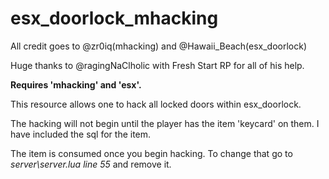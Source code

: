 # esx_doorlock_mhacking


All credit goes to @zr0iq(mhacking) and @Hawaii_Beach(esx_doorlock)

Huge thanks to @ragingNaClholic with Fresh Start RP for all of his help.

**Requires 'mhacking' and 'esx'.**

This resource allows one to hack all locked doors within esx_doorlock. 

The hacking will not begin until the player has the item 'keycard' on them. I have included the sql for the item.

The item is consumed once you begin hacking. To change that go to *server\server.lua line 55* and remove it.

